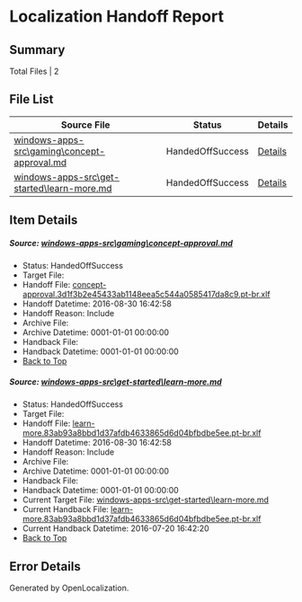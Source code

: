 # <a name='report-top'></a> Localization Handoff Report

## Summary
 Total Files | 2

## File List
 Source File | Status | Details 
 ----------- | ------ | ------- 
 [windows-apps-src\gaming\concept-approval.md](https://github.com/Microsoft/windows-apps/blob/fbd08666fa70af2806f2a0afa2f1823005ce8801/windows-apps-src/gaming/concept-approval.md) | HandedOffSuccess | [Details](#e9915282da1c611037402d149555246819becf893449)
 [windows-apps-src\get-started\learn-more.md](https://github.com/Microsoft/windows-apps/blob/2eba9d658cf81ea4b61b4825f5bb4fd8199fb5d1/windows-apps-src/get-started/learn-more.md) | HandedOffSuccess | [Details](#635dc7cd1fe4214a76216f9bfebddf778c6606b53931)

## Item Details
##### <a name='e9915282da1c611037402d149555246819becf893449'></a> Source: [windows-apps-src\gaming\concept-approval.md](https://github.com/Microsoft/windows-apps/blob/fbd08666fa70af2806f2a0afa2f1823005ce8801/windows-apps-src/gaming/concept-approval.md)
* Status: HandedOffSuccess
* Target File: 
* Handoff File: [concept-approval.3d1f3b2e45433ab1148eea5c544a0585417da8c9.pt-br.xlf](https://github.com/Microsoft/WDG.handoff/blob/f6c3862c141c80d847f5d8b6fce25329defd1a4d/ol-handoff/Microsoft/windows-apps.pt-br/master/concept-approval.3d1f3b2e45433ab1148eea5c544a0585417da8c9.pt-br.xlf)
* Handoff Datetime: 2016-08-30 16:42:58
* Handoff Reason: Include
* Archive File: 
* Archive Datetime: 0001-01-01 00:00:00
* Handback File: 
* Handback Datetime: 0001-01-01 00:00:00
* [Back to Top](#report-top)

##### <a name='635dc7cd1fe4214a76216f9bfebddf778c6606b53931'></a> Source: [windows-apps-src\get-started\learn-more.md](https://github.com/Microsoft/windows-apps/blob/2eba9d658cf81ea4b61b4825f5bb4fd8199fb5d1/windows-apps-src/get-started/learn-more.md)
* Status: HandedOffSuccess
* Target File: 
* Handoff File: [learn-more.83ab93a8bbd1d37afdb4633865d6d04bfbdbe5ee.pt-br.xlf](https://github.com/Microsoft/WDG.handoff/blob/f6c3862c141c80d847f5d8b6fce25329defd1a4d/ol-handoff/Microsoft/windows-apps.pt-br/master/learn-more.83ab93a8bbd1d37afdb4633865d6d04bfbdbe5ee.pt-br.xlf)
* Handoff Datetime: 2016-08-30 16:42:58
* Handoff Reason: Include
* Archive File: 
* Archive Datetime: 0001-01-01 00:00:00
* Handback File: 
* Handback Datetime: 0001-01-01 00:00:00
* Current Target File: [windows-apps-src\get-started\learn-more.md](https://github.com/Microsoft/windows-apps.pt-br/blob/dbf044f5167007197ae221733c90ee5d3e669f73/windows-apps-src/get-started/learn-more.md)
* Current Handback File: [learn-more.83ab93a8bbd1d37afdb4633865d6d04bfbdbe5ee.pt-br.xlf](https://github.com/Microsoft/WDG.handback/blob/cbf08cbc88fac88dd61c866fefb7cd76d2b0d9a8/ol-handback/Microsoft/windows-apps.pt-br/master/learn-more.83ab93a8bbd1d37afdb4633865d6d04bfbdbe5ee.pt-br.xlf)
* Current Handback Datetime: 2016-07-20 16:42:20
* [Back to Top](#report-top)


## Error Details

Generated by OpenLocalization.
